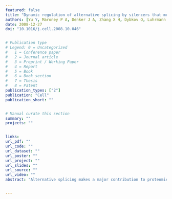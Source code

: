 ```yaml
---
featured: false
title: "Dynamic regulation of alternative splicing by silencers that modulate 5' splice site competition"
authors: [Yu Y, Maroney P A, Denker J A, Zhang X H, Dybkov O, Luhrmann R, Jankowsky E, Chasin L A, Nilsen T W]
date: 2008-12-27
doi: "10.1016/j.cell.2008.10.046"


# Publication type
# Legend: 0 = Uncategorized
#   1 = Conference paper
#   2 = Journal article
#   3 = Preprint / Working Paper
#   4 = Report
#   5 = Book
#   6 = Book section
#   7 = Thesis
#   8 = Patent
publication_types: ["2"]
publication: "Cell"
publication_short: ""


# Manual curate this section
summary: ""
projects: ""


links:
url_pdf: ""
url_code: ""
url_dataset: ""
url_poster: ""
url_project: ""
url_slides: ""
url_source: ""
url_video: ""
abstract: "Alternative splicing makes a major contribution to proteomic diversity in higher eukaryotes with approximately 70% of genes encoding two or more isoforms. In most cases, the molecular mechanisms responsible for splice site choice remain poorly understood. Here, we used a randomization-selection approach in vitro to identify sequence elements that could silence a proximal strong 5' splice site located downstream of a weakened 5' splice site. We recovered two exonic and four intronic motifs that effectively silenced the proximal 5' splice site both in vitro and in vivo. Surprisingly, silencing was only observed in the presence of the competing upstream 5' splice site. Biochemical evidence strongly suggests that the silencing motifs function by altering the U1 snRNP/5' splice site complex in a manner that impairs commitment to specific splice site pairing. The data indicate that perturbations of non-rate-limiting step(s) in splicing can lead to dramatic shifts in splice site choice."


---
```

